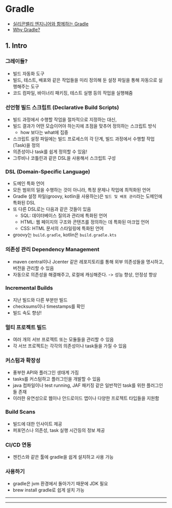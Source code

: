 # Gradle

- [실리콘밸리 엔지니어와 함께하는 Gradle](https://www.inflearn.com/course/%EC%8B%A4%EB%A6%AC%EC%BD%98%EB%B0%B8%EB%A6%AC-%EC%97%94%EC%A7%80%EB%8B%88%EC%96%B4-%ED%95%A8%EA%BB%98%ED%95%98%EB%8A%94-gradle/dashboard)
- [Why Gradle?](https://docs.gradle.org/current/userguide/userguide.html#why_gradle)

## 1. Intro

### 그레이들?
- 빌드 자동화 도구
- 빌드, 테스트, 배포와 같은 작업들을 미리 정의해 둔 설정 파일을 통해 자동으로 실행해주는 도구
- 코드 컴파일, 바이너리 패키징, 테스트 실행 등의 작업을 실행해줌

### 선언형 빌드 스크립트 (Declarative Build Scripts)
- 빌드 과정에서 수행할 작업을 절차적으로 지정하는 대신,
- 빌드 결과가 어떤 모습이어야 하는지에 초점을 맞추어 정의하는 스크립트 방식
    - how 보다는 what에 집중
- 스크립트 설정 파일에는 빌드 프로세스의 각 단계, 빌드 과정에서 수행할 작업(Task)을 정의
- 의존성이나 task를 쉽게 정의할 수 있음!
- 그루비나 코틀린과 같은 DSL을 사용해서 스크립트 구성

### DSL (Domain-Specific Language)
- 도메인 특화 언어
- 모든 범위의 일을 수행하는 것이 아니라, 특정 문제나 작업에 최적화된 언어
- Gradle 설정 파일(groovy, kotlin을 사용하는)은 `빌드 및 배포 관리`라는 도메인에 특화된 DSL
- 또 다른 DSL로는 다음과 같은 것들이 있음 
    - SQL: 데이터베이스 질의과 관리에 특화된 언어
    - HTML: 웹 페이지의 구조와 콘텐츠를 정의하는 데 특화된 마크업 언어
    - CSS: HTML 문서의 스타일링에 특화된 언어
- groovy는 `build.gradle`, kotlin은 `build.gradle.kts`

### 의존성 관리 Dependency Management
- maven central이나 Jcenter 같은 레포지토리를 통해 외부 의존성들을 명시하고, 버전을 관리할 수 있음
- 자동으로 의존성을 해결해주고, 로컬에 캐싱해준다. -> 성능 향상, 안정성 향상

### Incremental Builds
- 지난 빌드와 다른 부분만 빌드
- checksums이나 timestamps를 확인
- 빌드 속도 향상!

### 멀티 프로젝트 빌드
- 여러 개의 서브 프로젝트 또는 모듈들을 관리할 수 있음
- 각 서브 프로젝트는 각각의 의존성이나 task들을 가질 수 있음

### 커스텀과 확장성
- 풍부한 API와 플러그인 생태계 가짐
- tasks를 커스텀하고 플러그인을 개발할 수 있음
- java 컴파일이나 test running, JAF 패키징 같은 일반적인 task를 위한 플러그인들 존재
- 이러한 유연성으로 웹이나 안드로이드 앱이나 다양한 프로젝트 타입들을 지원함

### Build Scans
- 빌드에 대한 인사이트 제공
- 퍼포먼스나 의존성, task 실행 시간등의 정보 제공

### CI/CD 연동
- 젠킨스와 같은 툴에 gradle을 쉽게 설치하고 사용 가능

### 사용하기
- gradle은 jvm 환경에서 돌아가기 때문에 JDK 필요
- brew install gradle로 쉽게 설치 가능

---

---


## 
